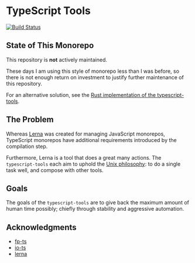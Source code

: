 # TypeScript Tools

[![Build Status]](https://github.com/typescript-tools/typescript-tools/actions/workflows/release.yml)

[build status]: https://github.com/typescript-tools/typescript-tools/actions/workflows/release.yml/badge.svg?event=push

## State of This Monorepo

This repository is **not** actively maintained.

These days I am using this style of monorepo less than I was before, so there
is not enough return on investment to justify further maintenance of this
repository.

For an alternative solution, see the [Rust implementation of the typescript-
tools][rust-implementation].

[rust-implementation]: https://github.com/typescript-tools/rust-implementation

## The Problem

Whereas [Lerna] was created for managing JavaScript monorepos, TypeScript monorepos have
additional requirements introduced by the compilation step.

Furthermore, Lerna is a tool that does a great many actions. The `typescript-tools` each
aim to uphold the [Unix philosophy]: to do a single task well, and compose with other
tools.

[lerna]: https://github.com/lerna/lerna
[unix philosophy]: https://en.wikipedia.org/wiki/Unix_philosophy

## Goals

The goals of the `typescript-tools` are to give back the maximum amount of human time
possibly; chiefly through stability and aggressive automation.

## Acknowledgments

- [fp-ts](https://github.com/gcanti/fp-ts)
- [io-ts](https://github.com/gcanti/io-ts)
- [lerna]

